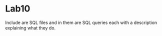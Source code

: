 # Lab10

Include are SQL files and in them are SQL queries each with a description explaining what they do.
